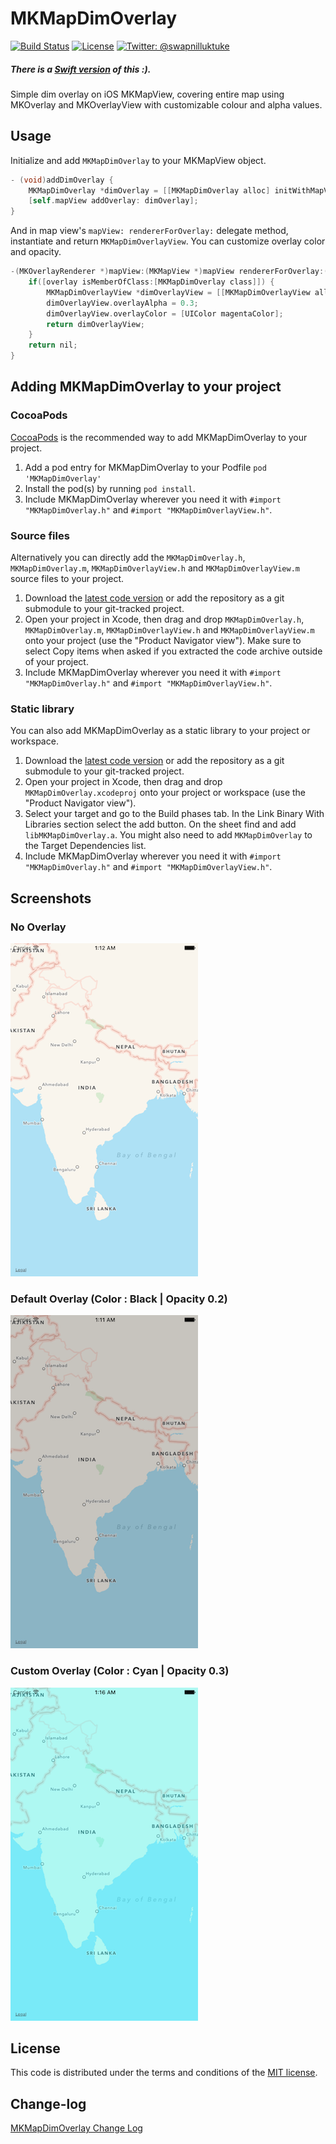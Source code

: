 # MKMapDimOverlay 

[![Build Status](https://travis-ci.org/lukya/MKMapDimOverlay.svg?branch=master)](https://travis-ci.org/lukya/MKMapDimOverlay)
[![License](https://img.shields.io/badge/license-MIT-green.svg?style=flat)](/LICENSE)
[![Twitter: @swapnilluktuke](https://img.shields.io/badge/Contact-@swapnilluktuke-blue.svg)](https://twitter.com/swapnilluktuke)

##### There is a [Swift version](https://github.com/lukya/MapDimOverlay-Swift) of this :).
Simple dim overlay on iOS MKMapView, covering entire map using MKOverlay and MKOverlayView with customizable colour and alpha values.

## Usage

Initialize and add `MKMapDimOverlay` to your MKMapView object.

```objective-c
- (void)addDimOverlay {
	MKMapDimOverlay *dimOverlay = [[MKMapDimOverlay alloc] initWithMapView:self.mapView];
	[self.mapView addOverlay: dimOverlay];
}
```

And in map view's `mapView: rendererForOverlay:` delegate method, instantiate and return `MKMapDimOverlayView`. You can customize overlay color and opacity.

```objective-c
-(MKOverlayRenderer *)mapView:(MKMapView *)mapView rendererForOverlay:(id<MKOverlay>)overlay {
	if([overlay isMemberOfClass:[MKMapDimOverlay class]]) {
		MKMapDimOverlayView *dimOverlayView = [[MKMapDimOverlayView alloc] initWithOverlay:overlay];
		dimOverlayView.overlayAlpha = 0.3;
		dimOverlayView.overlayColor = [UIColor magentaColor];
		return dimOverlayView;
	}
	return nil;
}
```

## Adding MKMapDimOverlay to your project

### CocoaPods

[CocoaPods](http://cocoapods.org) is the recommended way to add MKMapDimOverlay to your project.

1. Add a pod entry for MKMapDimOverlay to your Podfile `pod 'MKMapDimOverlay'`
2. Install the pod(s) by running `pod install`.
3. Include MKMapDimOverlay wherever you need it with `#import "MKMapDimOverlay.h"` and `#import "MKMapDimOverlayView.h"`.

### Source files

Alternatively you can directly add the `MKMapDimOverlay.h`, `MKMapDimOverlay.m`, `MKMapDimOverlayView.h` and `MKMapDimOverlayView.m` source files to your project.

1. Download the [latest code version](https://github.com/lukya/MKMapDimOverlay/archive/master.zip) or add the repository as a git submodule to your git-tracked project. 
2. Open your project in Xcode, then drag and drop `MKMapDimOverlay.h`, `MKMapDimOverlay.m`, `MKMapDimOverlayView.h` and `MKMapDimOverlayView.m` onto your project (use the "Product Navigator view"). Make sure to select Copy items when asked if you extracted the code archive outside of your project. 
3. Include MKMapDimOverlay wherever you need it with `#import "MKMapDimOverlay.h"` and `#import "MKMapDimOverlayView.h"`.

### Static library

You can also add MKMapDimOverlay as a static library to your project or workspace. 

1. Download the [latest code version](https://github.com/lukya/MKMapDimOverlay/archive/master.zip) or add the repository as a git submodule to your git-tracked project. 
2. Open your project in Xcode, then drag and drop `MKMapDimOverlay.xcodeproj` onto your project or workspace (use the "Product Navigator view"). 
3. Select your target and go to the Build phases tab. In the Link Binary With Libraries section select the add button. On the sheet find and add `libMKMapDimOverlay.a`. You might also need to add `MKMapDimOverlay` to the Target Dependencies list. 
3. Include MKMapDimOverlay wherever you need it with `#import "MKMapDimOverlay.h"` and `#import "MKMapDimOverlayView.h"`.


## Screenshots
### No Overlay
![No Overlay](/Screenshots/NoOverlay.png)

### Default Overlay (Color : Black | Opacity 0.2)
![Default Overlay (Color : Black | Opacity 0.2)](/Screenshots/DefaultOverlay.png)

### Custom Overlay (Color : Cyan | Opacity 0.3)
![Custom Overlay (Color : Cyan | Opacity 0.3)](/Screenshots/CustomOverlay.png)


## License

This code is distributed under the terms and conditions of the [MIT license](LICENSE). 

## Change-log

[MKMapDimOverlay Change Log](https://github.com/lukya/MKMapDimOverlay/wiki/Change-Log)

